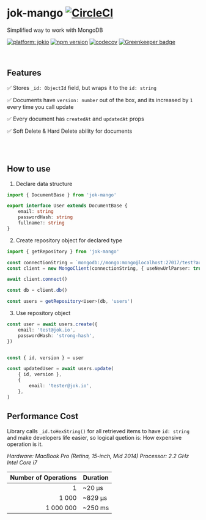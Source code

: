 # jok-mango [![CircleCI](https://circleci.com/gh/jokio/jok-mango.svg?style=svg)](https://circleci.com/gh/jokio/jok-mango)
Simplified way to work with MongoDB

[![platform: jokio](https://img.shields.io/badge/platform-%F0%9F%83%8F%20jok-44cc11.svg)](https://github.com/jokio/jok-cli)
[![npm version](https://badge.fury.io/js/jok-mango.svg)](https://badge.fury.io/js/jok-mango)
[![codecov](https://codecov.io/gh/jokio/jok-mango/branch/master/graph/badge.svg)](https://codecov.io/gh/jokio/jok-mango) [![Greenkeeper badge](https://badges.greenkeeper.io/jokio/jok-mango.svg)](https://greenkeeper.io/)

<br/>

## Features
✅ Stores `_id: ObjectId` field, but wraps it to the `id: string` 

✅ Documents have `version: number` out of the box, and its increased by `1` every time you call update

✅ Every document has `createdAt` and `updatedAt` props

✅ Soft Delete & Hard Delete ability for documents

<br/>
<br/>

## How to use
1.  Declare data structure

```ts
import { DocumentBase } from 'jok-mango'

export interface User extends DocumentBase {
	email: string
	passwordHash: string
	fullname?: string
}
```

2. Create repository object for declared type
```ts
import { getRepository } from 'jok-mango'

const connectionString = `mongodb://mongo:mongo@localhost:27017/test?authSource=admin`
const client = new MongoClient(connectionString, { useNewUrlParser: true })

await client.connect()

const db = client.db()

const users = getRepository<User>(db, 'users')
```


3. Use repository object
```ts
const user = await users.create({
	email: 'test@jok.io',
	passwordHash: 'strong-hash',
})


const { id, version } = user

const updatedUser = await users.update(
	{ id, version },
	{
		email: 'tester@jok.io',
	},
)
```

## Performance Cost

Library calls `_id.toHexString()` for all retrieved items to have `id: string` and make developers life easier, so logical quetion is: How expensive operation is it.

_Hardware:
MacBook Pro (Retina, 15-inch, Mid 2014)
Processor: 2.2 GHz Intel Core i7_

| Number of Operations 	| Duration 			|
|---------------------: |----------------	|
| 1                     | ~20 μs          |
| 1 000                 | ~829 μs         |
| 1 000 000             | ~250 ms        	|
